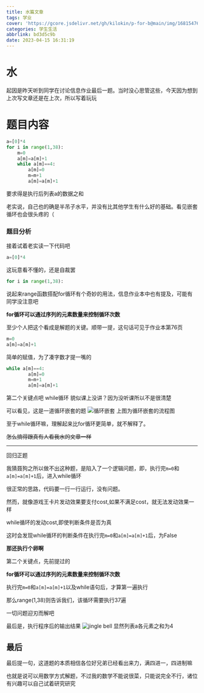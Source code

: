 ```yaml
---
title: 水篇文章
tags: 学业
cover: 'https://gcore.jsdelivr.net/gh/kilokin/p-for-b@main/img/1681547626456.webp'
categories: 学生生活
abbrlink: bd3d5c9b
date: 2023-04-15 16:31:19
---
```

# 水
起因是昨天听到同学在讨论信息作业最后一题。当时没心思管这些，今天因为想到上次写文章还是在上次，所以写着玩玩
# 题目内容
```python
a=[0]*4
for i in range(1,38):
    m=0
    a[m]=a[m]+1
    while a[m]==4:
        a[m]=0
        m=m+1
        a[m]=a[m]+1
```
要求得是执行后列表a的数据之和

老实说，自己也的确是半吊子水平，并没有比其他学生有什么好的基础。看见嵌套循环也会很头疼的（

### 题目分析
接着试着老实读一下代码吧
```python
a=[0]*4
```
这玩意看不懂的，还是自裁罢
```python
for i in range(1,38):
```
说起来range函数搭配for循环有个奇妙的用法，信息作业本中也有提及，可能有同学没注意吧

**for循环可以通过序列的元素数量来控制循环次数**

至少个人把这个看成是解题的关键。顺带一提，这句话可见于作业本第76页
```python
m=0
a[m]=a[m]+1
```
简单的赋值，为了凑字数才提一嘴的
```python
while a[m]==4:
        a[m]=0
        m=m+1
        a[m]=a[m]+1
```
第二个关键点吧 while循环 貌似课上没讲？因为没听课所以不是很清楚

可以看见，这是一道循环嵌套的题
![循环嵌套](https://gcore.jsdelivr.net/gh/kilokin/p-for-b@main/img/1681549188099.gif)
上图为循环嵌套的流程图

至于while循环嘛，理解起来比for循环更简单，就不解释了。

~~怎么搞得跟真有人看我水的文章一样~~

---
回归正题

我猜聂狗之所以做不出这种题，是陷入了一个逻辑问题，即，执行完`m=0`和`a[m]=a[m]+1`后，进入while循环

很正常的思路，代码要一行一行运行，没有问题。

然而，就像游戏王卡片发动效果要支付cost,如果不满足cost，就无法发动效果一样

while循环的发动cost,即使判断条件是否为真

这时会发现while循环的判断条件在执行完`m=0`和`a[m]=a[m]+1`后，为False

**那还执行个卵啊**

第二个关键点，先前提过的

**for循环可以通过序列的元素数量来控制循环次数**

执行完`m=0`和`a[m]=a[m]+1`以及while语句后，才算第一遍执行

那么range(1,38)则告诉我们，该循环需要执行37遍

一切问题迎刃而解吧

最后是，执行程序后的输出结果
![jingle bell](https://gcore.jsdelivr.net/gh/kilokin/p-for-b@main/img/1681553847293.jpg)
显然列表a各元素之和为4

## 最后
最后提一句，这道题的本质相信各位好兄弟已经看出来力，满四进一，四进制嘛

也就是说可以用数学方式解题，不过我的数学不能说很菜，只能说完全不行，诸位有兴趣可以自己试着研究研究